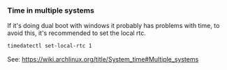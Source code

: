 ### Time in multiple systems

If it's doing dual boot with windows it probably has problems with time, to avoid this, it's recommended to set the local rtc.

```sh
timedatectl set-local-rtc 1
```

See: https://wiki.archlinux.org/title/System_time#Multiple_systems
